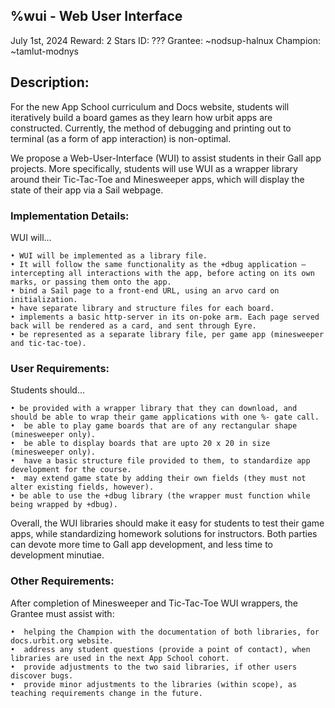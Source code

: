 ##  %wui - Web User Interface

July 1st, 2024
Reward: 2 Stars
ID: ???
Grantee:  ~nodsup-halnux
Champion: ~tamlut-modnys

##  Description:

For the new App School curriculum and Docs website, students will iteratively build a board games as they learn how urbit apps are constructed. Currently, the method of debugging and printing out to terminal (as a form of app interaction) is non-optimal.  

We propose a Web-User-Interface (WUI) to assist students in their Gall app projects.  More specifically, students will use WUI as a wrapper library around their Tic-Tac-Toe and Minesweeper apps, which will display the state of their app via a Sail webpage.


###  Implementation Details:

WUI will...

    • WUI will be implemented as a library file.
    • It will follow the same functionality as the +dbug application – intercepting all interactions with the app, before acting on its own marks, or passing them onto the app.
    • bind a Sail page to a front-end URL, using an arvo card on initialization.
    • have separate library and structure files for each board.
    • implements a basic http-server in its on-poke arm. Each page served back will be rendered as a card, and sent through Eyre.
    • be represented as a separate library file, per game app (minesweeper and tic-tac-toe).

###  User Requirements:

Students should...

    • be provided with a wrapper library that they can download, and should be able to wrap their game applications with one %- gate call.
    •  be able to play game boards that are of any rectangular shape (minesweeper only).
    •  be able to display boards that are upto 20 x 20 in size (minesweeper only).
    •  have a basic structure file provided to them, to standardize app development for the course.
    •  may extend game state by adding their own fields (they must not alter existing fields, however).
    • be able to use the +dbug library (the wrapper must function while being wrapped by +dbug).


Overall, the WUI libraries should make it easy for students to test their game apps, while standardizing homework solutions for instructors. Both parties can devote more time to Gall app development, and less time to development minutiae.


###  Other Requirements:

After completion of Minesweeper and Tic-Tac-Toe WUI wrappers,  the Grantee must assist with:

    •  helping the Champion with the documentation of both libraries, for docs.urbit.org website.
    •  address any student questions (provide a point of contact), when libraries are used in the next App School cohort.
    •  provide adjustments to the two said libraries, if other users discover bugs.
    •  provide minor adjustments to the libraries (within scope), as teaching requirements change in the future.

